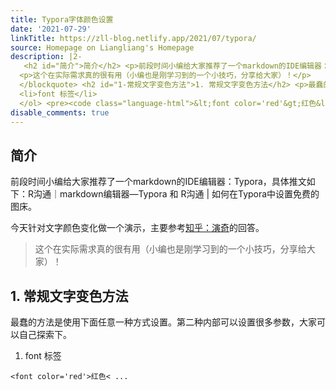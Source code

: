 ```yaml
---
title: Typora字体颜色设置
date: '2021-07-29'
linkTitle: https://zll-blog.netlify.app/2021/07/typora/
source: Homepage on Liangliang's Homepage
description: |2-
   <h2 id="简介">简介</h2> <p>前段时间小编给大家推荐了一个markdown的IDE编辑器：Typora，具体推文如下：R沟通｜markdown编辑器—Typora 和 R沟通 | 如何在Typora中设置免费的图床。</p> <p>今天针对文字颜色变化做一个演示，主要参考<a href="https://www.zhihu.com/question/385854845/answer/1554700610" title="知乎：演奇">知乎：演奇</a>的回答。</p> <blockquote>
  <p>这个在实际需求真的很有用（小编也是刚学习到的一个小技巧，分享给大家）！</p>
  </blockquote> <h2 id="1-常规文字变色方法">1. 常规文字变色方法</h2> <p>最蠢的方法是使用下面任意一种方式设置。第二种内部可以设置很多参数，大家可以自己探索下。</p> <ol>
  <li>font 标签</li>
  </ol> <pre><code class="language-html">&lt;font color='red'&gt;红色&lt; ...
disable_comments: true
---
```

 <h2 id="简介">简介</h2> <p>前段时间小编给大家推荐了一个markdown的IDE编辑器：Typora，具体推文如下：R沟通｜markdown编辑器—Typora 和 R沟通 | 如何在Typora中设置免费的图床。</p> <p>今天针对文字颜色变化做一个演示，主要参考<a href="https://www.zhihu.com/question/385854845/answer/1554700610" title="知乎：演奇">知乎：演奇</a>的回答。</p> <blockquote>
<p>这个在实际需求真的很有用（小编也是刚学习到的一个小技巧，分享给大家）！</p>
</blockquote> <h2 id="1-常规文字变色方法">1. 常规文字变色方法</h2> <p>最蠢的方法是使用下面任意一种方式设置。第二种内部可以设置很多参数，大家可以自己探索下。</p> <ol>
<li>font 标签</li>
</ol> <pre><code class="language-html">&lt;font color='red'&gt;红色&lt; ...